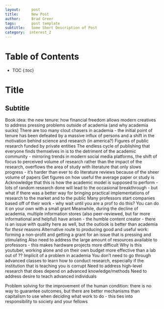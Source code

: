 ```yaml
---
layout:     post
title:      New Post
author:     Brad Greer
tags: 		post template
subtitle:  	Some Short Description of Post
category:  interest_2
---
```

<!-- Start Writing Below in Markdown -->

# Table of Contents

* TOC
{:toc}

# Title

## Subtitle

Book idea: the new tenure: how financial freedom allows modern creatives to address pressing problems outside of academia (and why academia sucks)
There are too many clout chasers in academia - the initial point of tenure has been defeated by a massive influx of persons and a shift in the motivation behind science and research (in america?)
Figures of public research funded by private entities
The endless cycle of publishing that everyone finds themselves in is to the detriment of the academic community - mirroring trends in modern social media platforms, the shift of focus to perceived volume of research rather than the impact of the research, overflows the area of study with literature that only slows progress - it’s harder than ever to do literature reviews because of the sheer volume of papers
Get figures on how useful the average paper or study is
Acknowledge that this is how the academic model is supposed to perform - lots of random research done will lead to the occasional breakthrough - but what if there was a better way for bringing practical implementations of research to the market and to the public
Many professors start companies based off of their work - why wait until you are a prof to do this?
You can do it on your own with a small grant
Meanwhile, during the decline of academia, multiple information stores (also peer-reviewed, but far more informational and helpful) have arisen - the humble content creator - there is an issue with quality here as well, but the outlook is better than academia for *these* reasons
Alternative route to producing good and useful work: forming a non-profit and getting a grant for an issue that is pressing and stimulating
Also need to address the large amount of resources available to professors - this makes hardware projects more difficult
Why is this youtuber, working alone and on their own budget more effective than a lab out of ?? Implicit of a problem in academia
You don’t need to go through advanced classes to learn how to conduct research, especially if the institution that is teaching you is corrupt
Need to address high-level research that does depend on advanced knowledge/methods
Need to address desire to teach advanced individuals

Problem solving for the improvement of the human condition: there is no way to guarantee outcomes, but there are better mechanisms than capitalism to use when deciding what work to do - this ties into responsibility to society and your fellows	
